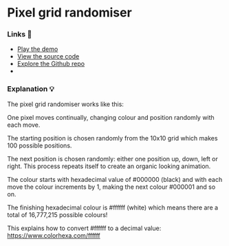# Pixel grid randomiser

### Links 🔗
- [Play the demo](https://js-pixel-grid-randomiser.rolandjlevy.repl.co/)
- [View the source code](https://replit.com/@RolandJLevy/js-pixel-grid-randomiser)
- [Explore the Github repo](https://github.com/rolandjlevy/js-pixel-grid-randomiser)
- 
### Explanation 💡

The pixel grid randomiser works like this:

One pixel moves continually, changing colour and position randomly with each move.

The starting position is chosen randomly from the 10x10 grid which makes 100 possible positions.

The next position is chosen randomly: either one position up, down, left or right. This process repeats itself to create an organic looking animation.

The colour starts with hexadecimal value of #000000 (black) and with each move the colour increments by 1, making the next colour #000001 and so on.

The finishing hexadecimal colour is #ffffff (white) which means there are a total of 16,777,215 possible colours! 

This explains how to convert #ffffff to a decimal value: https://www.colorhexa.com/ffffff 
